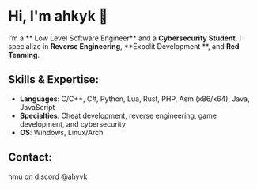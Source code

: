 # Hi, I'm ahkyk 👋

I’m a ** Low Level Software Engineer** and a **Cybersecurity Student**. I specialize in **Reverse Engineering**, **Expolit Development **, and **Red Teaming**. 

## Skills & Expertise:
- **Languages**: C/C++, C#, Python, Lua, Rust, PHP, Asm (x86/x64), Java, JavaScript
- **Specialties**: Cheat development, reverse engineering, game development, and cybersecurity
- **OS**: Windows, Linux/Arch


## Contact:
hmu on discord @ahyvk
